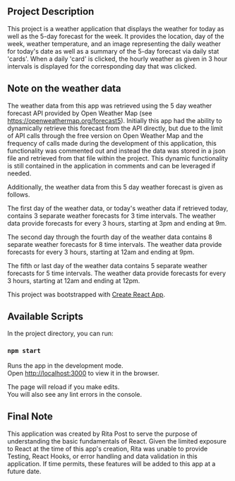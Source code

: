 ## Project Description

This project is a weather application that displays the weather for today as well as the 5-day forecast for the week. It provides the location, day of the week, weather temperature, and an image representing the daily weather for today's date as well as a summary of the 5-day forecast via daily stat 'cards'. When a daily 'card' is clicked, the hourly weather as given in 3 hour intervals is displayed for the corresponding day that was clicked. 

## Note on the weather data 

The weather data from this app was retrieved using the 5 day weather forecast API provided by Open Weather Map (see https://openweathermap.org/forecast5). Initially this app had the ability to dynamically retrieve this forecast from the API directly, but due to the limit of API calls through the free version on Open Weather Map and the frequency of calls made during the development of this application, this functionality was commented out and instead the data was stored in a json file and retrieved from that file within the project. This dynamic functionality is still contained in the application in comments and can be leveraged if needed.

Additionally, the weather data from this 5 day weather forecast is given as follows.

The first day of the weather data, or today's weather data if retrieved today, contains 3 separate weather forecasts for 3 time intervals. The weather data provide forecasts for every 3 hours, starting at 3pm and ending at 9m.

The second day through the fourth day of the weather data contains 8 separate weather forecasts for 8 time intervals. The weather data provide forecasts for every 3 hours, starting at 12am and ending at 9pm.

The fifth or last day of the weather data contains 5 separate weather forecasts for 5 time intervals. The weather data provide forecasts for every 3 hours, starting at 12am and ending at 12pm.

This project was bootstrapped with [Create React App](https://github.com/facebook/create-react-app).

## Available Scripts

In the project directory, you can run:

### `npm start`

Runs the app in the development mode.<br />
Open [http://localhost:3000](http://localhost:3000) to view it in the browser.

The page will reload if you make edits.<br />
You will also see any lint errors in the console.


## Final Note

This application was created by Rita Post to serve the purpose of understanding the basic fundamentals of React. Given the limited exposure to React at the time of this app's creation, Rita was unable to provide Testing, React Hooks, or error handling and data validation in this application. If time permits, these features will be added to this app at a future date.

